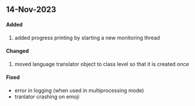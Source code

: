 ## 14-Nov-2023

#### Added
1. added progress printing by starting a new monitoring thread

#### Changed
1. moved language translator object to class level so that it is created once

#### Fixed
- error in logging (when used in multiprocessing mode)
- tranlator crashing on emoji